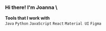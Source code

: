 ### Hi there! I'm Joanna \

**Tools that I work with** \
`Java` `Python` `JavaScript` `React` `Material UI` `Figma`
